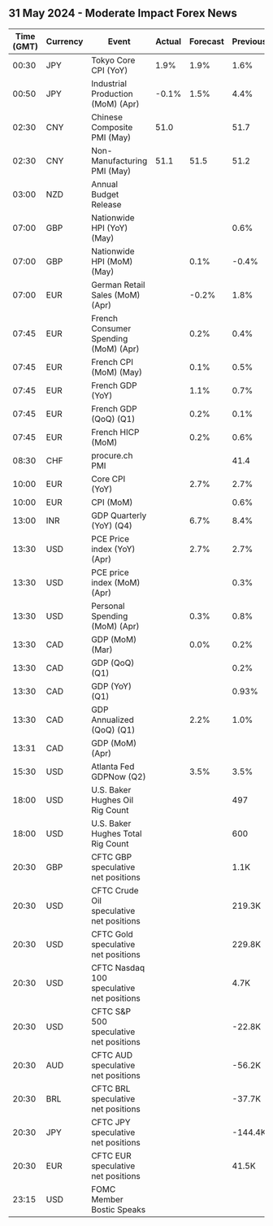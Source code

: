 ## 31 May 2024 - Moderate Impact Forex News

| Time (GMT) | Currency | Event | Actual | Forecast | Previous |
|------|----------|-------|--------|----------|----------|
| 00:30 | JPY | Tokyo Core CPI (YoY) | 1.9% | 1.9% | 1.6% |
| 00:50 | JPY | Industrial Production (MoM) (Apr) | -0.1% | 1.5% | 4.4% |
| 02:30 | CNY | Chinese Composite PMI (May) | 51.0 |  | 51.7 |
| 02:30 | CNY | Non-Manufacturing PMI (May) | 51.1 | 51.5 | 51.2 |
| 03:00 | NZD | Annual Budget Release |  |  |  |
| 07:00 | GBP | Nationwide HPI (YoY) (May) |  |  | 0.6% |
| 07:00 | GBP | Nationwide HPI (MoM) (May) |  | 0.1% | -0.4% |
| 07:00 | EUR | German Retail Sales (MoM) (Apr) |  | -0.2% | 1.8% |
| 07:45 | EUR | French Consumer Spending (MoM) (Apr) |  | 0.2% | 0.4% |
| 07:45 | EUR | French CPI (MoM) (May) |  | 0.1% | 0.5% |
| 07:45 | EUR | French GDP (YoY) |  | 1.1% | 0.7% |
| 07:45 | EUR | French GDP (QoQ) (Q1) |  | 0.2% | 0.1% |
| 07:45 | EUR | French HICP (MoM) |  | 0.2% | 0.6% |
| 08:30 | CHF | procure.ch PMI |  |  | 41.4 |
| 10:00 | EUR | Core CPI (YoY) |  | 2.7% | 2.7% |
| 10:00 | EUR | CPI (MoM) |  |  | 0.6% |
| 13:00 | INR | GDP Quarterly (YoY) (Q4) |  | 6.7% | 8.4% |
| 13:30 | USD | PCE Price index (YoY) (Apr) |  | 2.7% | 2.7% |
| 13:30 | USD | PCE price index (MoM) (Apr) |  |  | 0.3% |
| 13:30 | USD | Personal Spending (MoM) (Apr) |  | 0.3% | 0.8% |
| 13:30 | CAD | GDP (MoM) (Mar) |  | 0.0% | 0.2% |
| 13:30 | CAD | GDP (QoQ) (Q1) |  |  | 0.2% |
| 13:30 | CAD | GDP (YoY) (Q1) |  |  | 0.93% |
| 13:30 | CAD | GDP Annualized (QoQ) (Q1) |  | 2.2% | 1.0% |
| 13:31 | CAD | GDP (MoM) (Apr) |  |  |  |
| 15:30 | USD | Atlanta Fed GDPNow (Q2) |  | 3.5% | 3.5% |
| 18:00 | USD | U.S. Baker Hughes Oil Rig Count |  |  | 497 |
| 18:00 | USD | U.S. Baker Hughes Total Rig Count |  |  | 600 |
| 20:30 | GBP | CFTC GBP speculative net positions |  |  | 1.1K |
| 20:30 | USD | CFTC Crude Oil speculative net positions |  |  | 219.3K |
| 20:30 | USD | CFTC Gold speculative net positions |  |  | 229.8K |
| 20:30 | USD | CFTC Nasdaq 100 speculative net positions |  |  | 4.7K |
| 20:30 | USD | CFTC S&P 500 speculative net positions |  |  | -22.8K |
| 20:30 | AUD | CFTC AUD speculative net positions |  |  | -56.2K |
| 20:30 | BRL | CFTC BRL speculative net positions |  |  | -37.7K |
| 20:30 | JPY | CFTC JPY speculative net positions |  |  | -144.4K |
| 20:30 | EUR | CFTC EUR speculative net positions |  |  | 41.5K |
| 23:15 | USD | FOMC Member Bostic Speaks |  |  |  |
